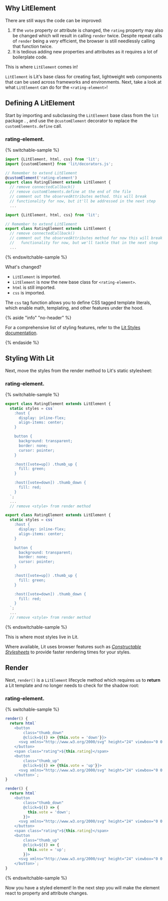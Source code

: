 ## Why LitElement

There are still ways the code can be improved:

1. If the `vote` property or attribute is changed, the `rating` property may also be changed which will result in calling `render` twice. Despite repeat calls of `render` being a *very* efficient, the browser is still needlessly calling that function twice.
2. It is tedious adding new properties and attributes as it requires a lot of boilerplate code.

This is where `LitElement` comes in!

`LitElement` is Lit's base class for creating fast, lightweight web components that can be used across frameworks and environments. Next, take a look at what `LitElement` can do for the `<rating-element>`!

## Defining A LitElement

Start by importing and subclassing the `LitElement` base class from the `lit` package<ts-js>
  <span slot="js">.</span>
  <span slot="ts">,
    and use the `@customElement` decorator to replace the `customElements.define` call.
  </span>
</ts-js>

### rating-element.<ts-js></ts-js>

{% switchable-sample %}

```ts
import {LitElement, html, css} from 'lit';
import {customElement} from 'lit/decorators.js';

// Remember to extend LitElement
@customElement('rating-element')
export class RatingElement extends LitElement {
  // remove connectedCallback()
  // remove customElements.define at the end of the file
  // comment out the observedAttributes method. this will break
  // functionality for now, but it'll be addressed in the next step
  ...
```

```js
import {LitElement, html, css} from 'lit';

// Remember to extend LitElement
export class RatingElement extends LitElement {
  // remove connectedCallback()
  // comment out the observedAttributes method for now this will break
  //   functionality for now, but we'll tackle that in the next step
  ...
```

{% endswitchable-sample %}

What's changed?

* `LitElement` is imported.
* `LitElement` is now the new base class for `<rating-element>`.
* `html` is still imported.
* `css` is imported.

The `css` tag function allows you to define CSS tagged template literals, which enable math, templating, and other features under the hood.

{% aside "info" "no-header" %}

For a comprehensive list of styling features, refer to the [Lit Styles documentation](https://lit.dev/docs/components/styles/).

{% endaside %}

## Styling With Lit

Next, move the styles from the render method to Lit's static stylesheet:

### rating-element.<ts-js></ts-js>

{% switchable-sample %}

```ts
export class RatingElement extends LitElement {
  static styles = css`
    :host {
      display: inline-flex;
      align-items: center;
    }

    button {
      background: transparent;
      border: none;
      cursor: pointer;
    }

    :host([vote=up]) .thumb_up {
      fill: green;
    }

    :host([vote=down]) .thumb_down {
      fill: red;
    }
  `;
  ...
  // remove <style> from render method
```

```js
export class RatingElement extends LitElement {
  static styles = css`
    :host {
      display: inline-flex;
      align-items: center;
    }

    button {
      background: transparent;
      border: none;
      cursor: pointer;
    }

    :host([vote=up]) .thumb_up {
      fill: green;
    }

    :host([vote=down]) .thumb_down {
      fill: red;
    }
  `;
  ...
  // remove <style> from render method
```

{% endswitchable-sample %}

This is where most styles live in Lit.

Where available, Lit uses browser features such as [*Constructable Stylesheets*](https://web.dev/constructable-stylesheets/) to provide faster rendering times for your styles.

## Render

Next, `render()` is a `LitElement` lifecycle method which requires us to **return** a Lit template and no longer needs to check for the shadow root:

### rating-element.<ts-js></ts-js>

{% switchable-sample %}

```ts
render() {
  return html`
    <button
        class="thumb_down"
        @click=${() => {this.vote = 'down'}}>
      <svg xmlns="http://www.w3.org/2000/svg" height="24" viewbox="0 0 24 24" width="24"><path d="M15 3H6c-.83 0-1.54.5-1.84 1.22l-3.02 7.05c-.09.23-.14.47-.14.73v2c0 1.1.9 2 2 2h6.31l-.95 4.57-.03.32c0 .41.17.79.44 1.06L9.83 23l6.59-6.59c.36-.36.58-.86.58-1.41V5c0-1.1-.9-2-2-2zm4 0v12h4V3h-4z"/></svg>
    </button>
    <span class="rating">${this.rating}</span>
    <button
        class="thumb_up"
        @click=${() => {this.vote = 'up'}}>
      <svg xmlns="http://www.w3.org/2000/svg" height="24" viewbox="0 0 24 24" width="24"><path d="M1 21h4V9H1v12zm22-11c0-1.1-.9-2-2-2h-6.31l.95-4.57.03-.32c0-.41-.17-.79-.44-1.06L14.17 1 7.59 7.59C7.22 7.95 7 8.45 7 9v10c0 1.1.9 2 2 2h9c.83 0 1.54-.5 1.84-1.22l3.02-7.05c.09-.23.14-.47.14-.73v-2z"/></svg>
    </button>`;
}
```

```js
render() {
  return html`
    <button
        class="thumb_down"
        @click=${() => {
          this.vote = 'down';
        }}>
      <svg xmlns="http://www.w3.org/2000/svg" height="24" viewbox="0 0 24 24" width="24"><path d="M15 3H6c-.83 0-1.54.5-1.84 1.22l-3.02 7.05c-.09.23-.14.47-.14.73v2c0 1.1.9 2 2 2h6.31l-.95 4.57-.03.32c0 .41.17.79.44 1.06L9.83 23l6.59-6.59c.36-.36.58-.86.58-1.41V5c0-1.1-.9-2-2-2zm4 0v12h4V3h-4z"/></svg>
    </button>
    <span class="rating">${this.rating}</span>
    <button
        class="thumb_up"
        @click=${() => {
          this.vote = 'up';
        }}>
      <svg xmlns="http://www.w3.org/2000/svg" height="24" viewbox="0 0 24 24" width="24"><path d="M1 21h4V9H1v12zm22-11c0-1.1-.9-2-2-2h-6.31l.95-4.57.03-.32c0-.41-.17-.79-.44-1.06L14.17 1 7.59 7.59C7.22 7.95 7 8.45 7 9v10c0 1.1.9 2 2 2h9c.83 0 1.54-.5 1.84-1.22l3.02-7.05c.09-.23.14-.47.14-.73v-2z"/></svg>
    </button>`;
}
```

{% endswitchable-sample %}

Now you have a styled element! In the next step you will make the element react to property and attribute changes.
